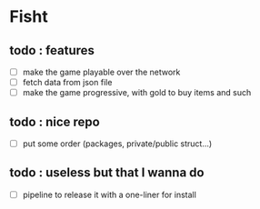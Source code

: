 # Fisht

## todo : features
- [ ] make the game playable over the network
- [ ] fetch data from json file
- [ ] make the game progressive, with gold to buy items and such

## todo : nice repo
- [ ] put some order (packages, private/public struct...)

## todo : useless but that I wanna do
- [ ] pipeline to release it with a one-liner for install